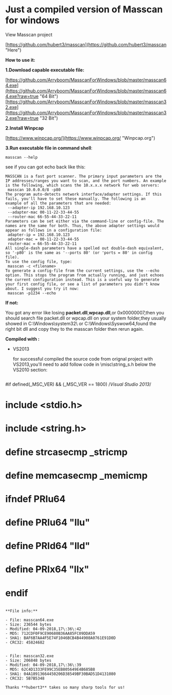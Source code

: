 # Just a compiled version of Masscan for windows

View Masscan project 

[https://github.com/hubert3/masscan](https://github.com/hubert3/masscan "Here")

**How to use it:**

**1.Download capable executable file:**

[https://github.com/Arryboom/MasscanForWindows/blob/master/masscan64.exe](https://github.com/Arryboom/MasscanForWindows/blob/master/masscan64.exe?raw=true "64 Bit")
[https://github.com/Arryboom/MasscanForWindows/blob/master/masscan32.exe](https://github.com/Arryboom/MasscanForWindows/blob/master/masscan32.exe?raw=true "32 Bit")

**2.Install Winpcap**

[https://www.winpcap.org/](https://www.winpcap.org/ "Winpcap.org")

**3.Run executable file in command shell**:

```
masscan --help
```

see if you can got echo back like this:

```
MASSCAN is a fast port scanner. The primary input parameters are the
IP addresses/ranges you want to scan, and the port numbers. An example
is the following, which scans the 10.x.x.x network for web servers:
 masscan 10.0.0.0/8 -p80
The program auto-detects network interface/adapter settings. If this
fails, you'll have to set these manually. The following is an
example of all the parameters that are needed:
 --adapter-ip 192.168.10.123
 --adapter-mac 00-11-22-33-44-55
 --router-mac 66-55-44-33-22-11
Parameters can be set either via the command-line or config-file. The
names are the same for both. Thus, the above adapter settings would
appear as follows in a configuration file:
 adapter-ip = 192.168.10.123
 adapter-mac = 00-11-22-33-44-55
 router-mac = 66-55-44-33-22-11
All single-dash parameters have a spelled out double-dash equivalent,
so '-p80' is the same as '--ports 80' (or 'ports = 80' in config file).
To use the config file, type:
 masscan -c <filename>
To generate a config-file from the current settings, use the --echo
option. This stops the program from actually running, and just echoes
the current configuration instead. This is a useful way to generate
your first config file, or see a list of parameters you didn't know
about. I suggest you try it now:
 masscan -p1234 --echo
```

**If not:**

You got any error like losing **packet.dll**,**wpcap.dll**,or 0x00000007,then you should search file packet.dll or wpcap.dll on your system folder,they usually showed in C:\Windows\system32\ or C:\Windows\Syswow64,found the right bit dll and copy they to the masscan folder then rerun again.

**Compiled with :** 

- VS2013

  for successful compiled the source code from orignal project with VS2013,you'll need to add follow code in \misc\string_s.h below the VS2010 section:

  ```
#if defined(_MSC_VER) && (_MSC_VER == 1800)
/*Visual Studio 2013*/
# include <stdio.h>
# include <string.h>
# define strcasecmp     _stricmp
# define memcasecmp     _memicmp
# ifndef PRIu64
#  define PRIu64 "llu"
#  define PRId64 "lld"
#  define PRIx64 "llx"
# endif
  ```

**File info:** 

- File: masscan64.exe
- Size: 236544 bytes
- Modified: 04-09-2018,17\:36\:42
- MD5: 712CDF0F9CE90680B36AA85FC09DDA59
- SHA1: BAF6B7AA4F5E74F1046BCB4B44908A0761E91D0D
- CRC32: 45824682


- File: masscan32.exe
- Size: 206848 bytes
- Modified: 04-09-2018,17\:36\:39
- MD5: 62C4D1333FE99C35EB805649E4B685B8
- SHA1: 04A18913664450206D38549BF30BAD51D4131080
- CRC32: 5B7B5348

Thanks **hubert3** takes so many sharp tools for us!